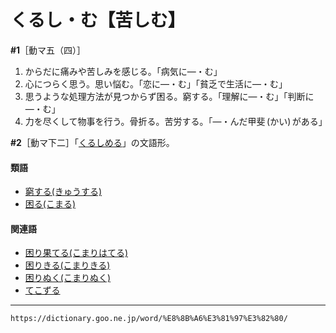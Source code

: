 # くるし・む【苦しむ】

**\#1**［動マ五（四）］
1. からだに痛みや苦しみを感じる。「病気に―・む」
2. 心につらく思う。思い悩む。「恋に―・む」「貧乏で生活に―・む」
3. 思うような処理方法が見つからず困る。窮する。「理解に―・む」「判断に―・む」
4. 力を尽くして物事を行う。骨折る。苦労する。「―・んだ甲斐 (かい) がある」
    

**\#2**［動マ下二］「[くるしめる](https://dictionary.goo.ne.jp/word/%E8%8B%A6%E3%81%97%E3%82%81%E3%82%8B/#jn-64361)」の文語形。

#### 類語

-   [窮する(きゅうする)](https://dictionary.goo.ne.jp/word/%E7%AA%AE%E3%81%99%E3%82%8B/#jn-55162)
-   [困る(こまる)](https://dictionary.goo.ne.jp/word/%E5%9B%B0%E3%82%8B/#jn-81962)

#### 関連語

-   [困り果てる(こまりはてる)](https://dictionary.goo.ne.jp/word/%E5%9B%B0%E3%82%8A%E6%9E%9C%E3%81%A6%E3%82%8B/#jn-81959)
-   [困りきる(こまりきる)](https://dictionary.goo.ne.jp/word/%E5%9B%B0%E3%82%8A%E5%88%87%E3%82%8B/#jn-81957)
-   [困りぬく(こまりぬく)](https://dictionary.goo.ne.jp/word/%E5%9B%B0%E3%82%8A%E6%8A%9C%E3%81%8F/#jn-81958)
-   [てこずる](https://dictionary.goo.ne.jp/word/%E6%89%8B%E5%AD%90%E6%91%BA%E3%82%8B/#jn-151273)

---
`https://dictionary.goo.ne.jp/word/%E8%8B%A6%E3%81%97%E3%82%80/`